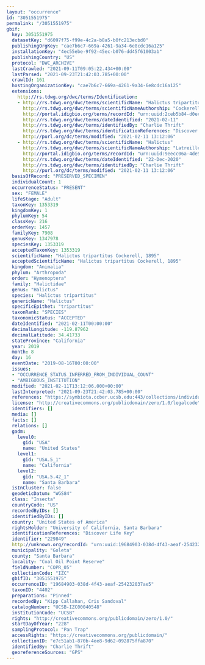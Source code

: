 ```yaml
---
layout: "occurrence"
id: "3051551975"
permalink: "/3051551975"
gbif:
  key: 3051551975
  datasetKey: "d6097f75-f99e-4c2a-b8a5-b0fc213ecbd0"
  publishingOrgKey: "cae7b6c7-669a-4261-9a34-6e8cdc16a125"
  installationKey: "4ec55ebe-9f92-45ec-b076-dd45f61003ab"
  publishingCountry: "US"
  protocol: "DWC_ARCHIVE"
  lastCrawled: "2021-09-11T09:05:22.434+00:00"
  lastParsed: "2021-09-23T21:42:03.785+00:00"
  crawlId: 161
  hostingOrganizationKey: "cae7b6c7-669a-4261-9a34-6e8cdc16a125"
  extensions:
    http://rs.tdwg.org/dwc/terms/Identification:
    - http://rs.tdwg.org/dwc/terms/scientificName: "Halictus tripartitus"
      http://rs.tdwg.org/dwc/terms/scientificNameAuthorship: "Cockerell, 1895"
      http://portal.idigbio.org/terms/recordId: "urn:uuid:2ceb5b84-d0ec-4468-9815-72ed63acee32"
      http://rs.tdwg.org/dwc/terms/dateIdentified: "2021-02-11"
      http://rs.tdwg.org/dwc/terms/identifiedBy: "Charlie Thrift"
      http://rs.tdwg.org/dwc/terms/identificationReferences: "Discover Life Key"
      http://purl.org/dc/terms/modified: "2021-02-11 13:12:06"
    - http://rs.tdwg.org/dwc/terms/scientificName: "Halictus"
      http://rs.tdwg.org/dwc/terms/scientificNameAuthorship: "Latreille, 1804"
      http://portal.idigbio.org/terms/recordId: "urn:uuid:9eecc06a-4de5-4251-b8d0-45e971011013"
      http://rs.tdwg.org/dwc/terms/dateIdentified: "22-Dec-2020"
      http://rs.tdwg.org/dwc/terms/identifiedBy: "Charlie Thrift"
      http://purl.org/dc/terms/modified: "2021-02-11 13:12:06"
  basisOfRecord: "PRESERVED_SPECIMEN"
  individualCount: 1
  occurrenceStatus: "PRESENT"
  sex: "FEMALE"
  lifeStage: "Adult"
  taxonKey: 1353319
  kingdomKey: 1
  phylumKey: 54
  classKey: 216
  orderKey: 1457
  familyKey: 7908
  genusKey: 1347978
  speciesKey: 1353319
  acceptedTaxonKey: 1353319
  scientificName: "Halictus tripartitus Cockerell, 1895"
  acceptedScientificName: "Halictus tripartitus Cockerell, 1895"
  kingdom: "Animalia"
  phylum: "Arthropoda"
  order: "Hymenoptera"
  family: "Halictidae"
  genus: "Halictus"
  species: "Halictus tripartitus"
  genericName: "Halictus"
  specificEpithet: "tripartitus"
  taxonRank: "SPECIES"
  taxonomicStatus: "ACCEPTED"
  dateIdentified: "2021-02-11T00:00:00"
  decimalLongitude: -119.87962
  decimalLatitude: 34.41733
  stateProvince: "California"
  year: 2019
  month: 8
  day: 16
  eventDate: "2019-08-16T00:00:00"
  issues:
  - "OCCURRENCE_STATUS_INFERRED_FROM_INDIVIDUAL_COUNT"
  - "AMBIGUOUS_INSTITUTION"
  modified: "2021-02-11T13:12:06.000+00:00"
  lastInterpreted: "2021-09-23T21:42:03.785+00:00"
  references: "https://symbiota.ccber.ucsb.edu:443/collections/individual/index.php?occid=229849"
  license: "http://creativecommons.org/publicdomain/zero/1.0/legalcode"
  identifiers: []
  media: []
  facts: []
  relations: []
  gadm:
    level0:
      gid: "USA"
      name: "United States"
    level1:
      gid: "USA.5_1"
      name: "California"
    level2:
      gid: "USA.5.42_1"
      name: "Santa Barbara"
  isInCluster: false
  geodeticDatum: "WGS84"
  class: "Insecta"
  countryCode: "US"
  recordedByIDs: []
  identifiedByIDs: []
  country: "United States of America"
  rightsHolder: "University of California, Santa Barbara"
  identificationReferences: "Discover Life Key"
  identifier: "229849"
  http://unknown.org/recordId: "urn:uuid:19684903-038d-4f43-aeaf-254232037ae5"
  municipality: "Goleta"
  county: "Santa Barbara"
  locality: "Coal Oil Point Reserve"
  fieldNumber: "COPR_05"
  collectionCode: "IZC"
  gbifID: "3051551975"
  occurrenceID: "19684903-038d-4f43-aeaf-254232037ae5"
  taxonID: "4402"
  preparations: "Pinned"
  recordedBy: "Kipp Callahan, Cris Sandoval"
  catalogNumber: "UCSB-IZC00040548"
  institutionCode: "UCSB"
  rights: "http://creativecommons.org/publicdomain/zero/1.0/"
  startDayOfYear: "228"
  samplingProtocol: "Pan Trap"
  accessRights: "https://creativecommons.org/publicdomain/"
  collectionID: "e7c51ab1-870b-4ee8-9d62-092875ffa870"
  identifiedBy: "Charlie Thrift"
  georeferenceSources: "GPS"
---
```

